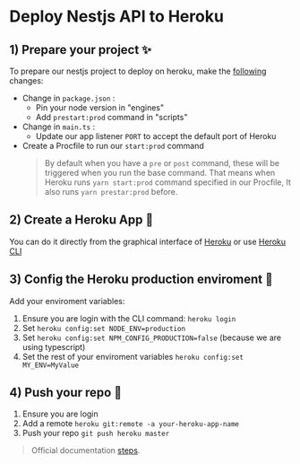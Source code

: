 # Deploy Nestjs API to Heroku

## 1) Prepare your project ✨
To prepare our nestjs project to deploy on heroku, make the [following](https://github.com/AreViana/oauth2-example/commit/24d112504b9ce6812ce18a194db160572da830fb) changes:
* Change in `package.json` :
  * Pin your node version in "engines"
  * Add `prestart:prod` command in "scripts"
* Change in `main.ts` :
  * Update our app listener `PORT` to accept the default port of Heroku
* Create a Procfile to run our `start:prod` command
  > By default when you have a `pre` or `post` command, these will be triggered when you run the base command. That means when Heroku runs `yarn start:prod` command specified in our Procfile, It also runs `yarn prestar:prod` before.

## 2) Create a Heroku App 🎉

You can do it directly from the graphical interface of [Heroku](https://dashboard.heroku.com/apps) or use [Heroku CLI](https://devcenter.heroku.com/articles/creating-apps)

## 3) Config the Heroku production enviroment 🔧
Add your enviroment variables:
1. Ensure you are login with the CLI command: `heroku login`
2. Set `heroku config:set NODE_ENV=production`
3. Set `heroku config:set NPM_CONFIG_PRODUCTION=false` (because we are using typescript)
4. Set the rest of your enviroment variables `heroku config:set MY_ENV=MyValue`

## 4) Push your repo 🚀

1. Ensure you are login
2. Add a remote `heroku git:remote -a your-heroku-app-name`
3. Push your repo `git push heroku master`

> Official documentation [steps](https://devcenter.heroku.com/articles/git).